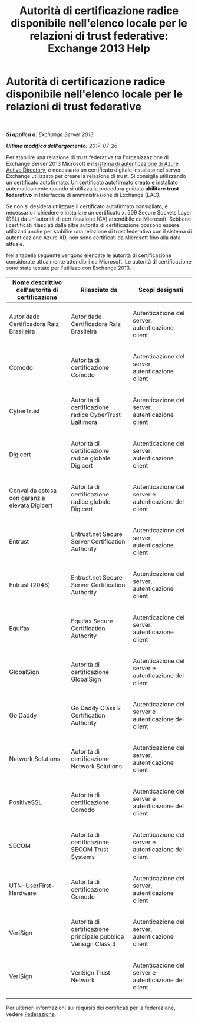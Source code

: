 ﻿---
title: "Autorità di certificazione radice disponibile nell'elenco locale per le relazioni di trust federative: Exchange 2013 Help"
TOCTitle: Autorità di certificazione radice disponibile nell'elenco locale per le relazioni di trust federative
ms:assetid: d4224bf5-69b3-484c-8a70-4f230d3dbdd9
ms:mtpsurl: https://technet.microsoft.com/it-it/library/Ee332350(v=EXCHG.150)
ms:contentKeyID: 50481755
ms.date: 05/22/2018
mtps_version: v=EXCHG.150
ms.translationtype: MT
---

# Autorità di certificazione radice disponibile nell'elenco locale per le relazioni di trust federative

 

_**Si applica a:** Exchange Server 2013_

_**Ultima modifica dell'argomento:** 2017-07-26_

Per stabilire una relazione di trust federativa tra l'organizzazione di Exchange Server 2013 Microsoft e il [sistema di autenticazione di Azure Active Directory](https://go.microsoft.com/fwlink/p/?linkid=135986), è necessario un certificato digitale installato nel server Exchange utilizzato per creare la relazione di trust. Si consiglia utilizzando un certificato autofirmato. Un certificato autofirmato creato e installato automaticamente quando si utilizza la procedura guidata **abilitare trust federativo** in Interfaccia di amministrazione di Exchange (EAC).

Se non si desidera utilizzare il certificato autofirmato consigliato, è necessario richiedere e installare un certificato x. 509 Secure Sockets Layer (SSL) da un'autorità di certificazione (CA) attendibile da Microsoft. Sebbene i certificati rilasciati dalle altre autorità di certificazione possono essere utilizzati anche per stabilire una relazione di trust federativa con il sistema di autenticazione Azure AD, non sono certificati da Microsoft fino alla data attuale.

Nella tabella seguente vengono elencate le autorità di certificazione considerate attualmente attendibili da Microsoft. Le autorità di certificazione sono state testate per l'utilizzo con Exchange 2013.


<table>
<colgroup>
<col style="width: 33%" />
<col style="width: 33%" />
<col style="width: 33%" />
</colgroup>
<thead>
<tr class="header">
<th>Nome descrittivo dell'autorità di certificazione</th>
<th>Rilasciato da</th>
<th>Scopi designati</th>
</tr>
</thead>
<tbody>
<tr class="odd">
<td><p>Autoridade Certificadora Raiz Brasileira</p></td>
<td><p>Autoridade Certificadora Raiz Brasileira</p></td>
<td><p>Autenticazione del server, autenticazione client</p></td>
</tr>
<tr class="even">
<td><p>Comodo</p></td>
<td><p>Autorità di certificazione Comodo</p></td>
<td><p>Autenticazione del server, autenticazione client</p></td>
</tr>
<tr class="odd">
<td><p>CyberTrust</p></td>
<td><p>Autorità di certificazione radice CyberTrust Baltimora</p></td>
<td><p>Autenticazione del server, autenticazione client</p></td>
</tr>
<tr class="even">
<td><p>Digicert</p></td>
<td><p>Autorità di certificazione radice globale Digicert</p></td>
<td><p>Autenticazione del server, autenticazione client</p></td>
</tr>
<tr class="odd">
<td><p>Convalida estesa con garanzia elevata Digicert</p></td>
<td><p>Autorità di certificazione radice globale Digicert</p></td>
<td><p>Autenticazione del server e autenticazione del client</p></td>
</tr>
<tr class="even">
<td><p>Entrust</p></td>
<td><p>Entrust.net Secure Server Certification Authority</p></td>
<td><p>Autenticazione del server, autenticazione client</p></td>
</tr>
<tr class="odd">
<td><p>Entrust (2048)</p></td>
<td><p>Entrust.net Secure Server Certification Authority</p></td>
<td><p>Autenticazione del server, autenticazione client</p></td>
</tr>
<tr class="even">
<td><p>Equifax</p></td>
<td><p>Equifax Secure Certification Authority</p></td>
<td><p>Autenticazione del server, autenticazione client</p></td>
</tr>
<tr class="odd">
<td><p>GlobalSign</p></td>
<td><p>Autorità di certificazione GlobalSign</p></td>
<td><p>Autenticazione del server e autenticazione del client</p></td>
</tr>
<tr class="even">
<td><p>Go Daddy</p></td>
<td><p>Go Daddy Class 2 Certification Authority</p></td>
<td><p>Autenticazione del server e autenticazione del client</p></td>
</tr>
<tr class="odd">
<td><p>Network Solutions</p></td>
<td><p>Autorità di certificazione Network Solutions</p></td>
<td><p>Autenticazione del server, autenticazione client</p></td>
</tr>
<tr class="even">
<td><p>PositiveSSL</p></td>
<td><p>Autorità di certificazione Comodo</p></td>
<td><p>Autenticazione del server e autenticazione del client</p></td>
</tr>
<tr class="odd">
<td><p>SECOM</p></td>
<td><p>Autorità di certificazione SECOM Trust Systems</p></td>
<td><p>Autenticazione del server e autenticazione del client</p></td>
</tr>
<tr class="even">
<td><p>UTN-UserFirst-Hardware</p></td>
<td><p>Autorità di certificazione Comodo</p></td>
<td><p>Autenticazione del server, autenticazione client</p></td>
</tr>
<tr class="odd">
<td><p>VeriSign</p></td>
<td><p>Autorità di certificazione principale pubblica Verisign Class 3</p></td>
<td><p>Autenticazione del server, autenticazione client</p></td>
</tr>
<tr class="even">
<td><p>VeriSign</p></td>
<td><p>VeriSign Trust Network</p></td>
<td><p>Autenticazione del server e autenticazione del client</p></td>
</tr>
</tbody>
</table>


Per ulteriori informazioni sui requisiti dei certificati per la federazione, vedere [Federazione](federation-exchange-2013-help.md).

